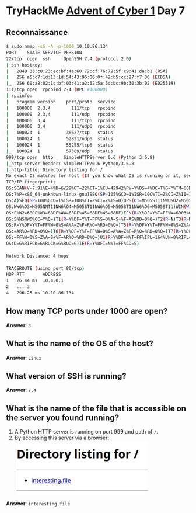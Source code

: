 # TryHackMe [Advent of Cyber 1](https://tryhackme.com/room/25daysofchristmas) Day 7
## Reconnaissance
```bash
$ sudo nmap -sS -A -p-1000 10.10.86.134
PORT    STATE SERVICE VERSION
22/tcp  open  ssh     OpenSSH 7.4 (protocol 2.0)
| ssh-hostkey: 
|   2048 33:c8:23:ec:bf:4a:60:72:cf:76:79:5f:c9:41:da:b1 (RSA)
|   256 a5:c7:1d:13:1d:54:43:96:06:0f:42:b5:cc:27:f7:06 (ECDSA)
|_  256 60:a8:02:1c:bf:03:41:a2:52:5a:5d:bc:9b:30:3b:02 (ED25519)
111/tcp open  rpcbind 2-4 (RPC #100000)
| rpcinfo: 
|   program version    port/proto  service
|   100000  2,3,4        111/tcp   rpcbind
|   100000  2,3,4        111/udp   rpcbind
|   100000  3,4          111/tcp6  rpcbind
|   100000  3,4          111/udp6  rpcbind
|   100024  1          36627/tcp   status
|   100024  1          52821/udp6  status
|   100024  1          55255/tcp6  status
|_  100024  1          57389/udp   status
999/tcp open  http    SimpleHTTPServer 0.6 (Python 3.6.8)
|_http-server-header: SimpleHTTP/0.6 Python/3.6.8
|_http-title: Directory listing for /
No exact OS matches for host (If you know what OS is running on it, see https://nmap.org/submit/ ).
TCP/IP fingerprint:
OS:SCAN(V=7.91%E=4%D=6/29%OT=22%CT=1%CU=42942%PV=Y%DS=4%DC=T%G=Y%TM=60DA7AA
OS:7%P=x86_64-unknown-linux-gnu)SEQ(SP=105%GCD=1%ISR=10C%TI=Z%CI=Z%II=I%TS=
OS:A)SEQ(SP=108%GCD=1%ISR=10B%TI=Z%CI=Z%TS=D)OPS(O1=M505ST11NW6%O2=M505ST11
OS:NW6%O3=M505NNT11NW6%O4=M505ST11NW6%O5=M505ST11NW6%O6=M505ST11)WIN(W1=68D
OS:F%W2=68DF%W3=68DF%W4=68DF%W5=68DF%W6=68DF)ECN(R=Y%DF=Y%T=FF%W=6903%O=M50
OS:5NNSNW6%CC=Y%Q=)T1(R=Y%DF=Y%T=FF%S=O%A=S+%F=AS%RD=0%Q=)T2(R=N)T3(R=N)T4(
OS:R=Y%DF=Y%T=FF%W=0%S=A%A=Z%F=R%O=%RD=0%Q=)T5(R=Y%DF=Y%T=FF%W=0%S=Z%A=S+%F
OS:=AR%O=%RD=0%Q=)T6(R=Y%DF=Y%T=FF%W=0%S=A%A=Z%F=R%O=%RD=0%Q=)T7(R=Y%DF=Y%T
OS:=FF%W=0%S=Z%A=S+%F=AR%O=%RD=0%Q=)U1(R=Y%DF=N%T=FF%IPL=164%UN=0%RIPL=G%RI
OS:D=G%RIPCK=G%RUCK=G%RUD=G)IE(R=Y%DFI=N%T=FF%CD=S)

Network Distance: 4 hops

TRACEROUTE (using port 80/tcp)
HOP RTT       ADDRESS
1   26.44 ms  10.4.0.1
2   ... 3
4   296.25 ms 10.10.86.134
```
## How many TCP ports under 1000 are open?
**Answer**: `3`
## What is the name of the OS of the host?
**Answer**: `Linux`
## What version of SSH is running?
**Answer**: `7.4`
## What is the name of the file that is accessible on the server you found running?
1. A Python HTTP server is running on port 999 and path of `/`.
2. By accessing this server via a browser:
![port 999 via a browser](999.jpg)

**Answer**: `interesting.file`